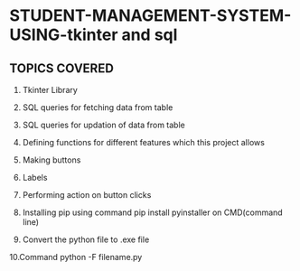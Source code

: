 
# STUDENT-MANAGEMENT-SYSTEM-USING-tkinter and sql

## TOPICS COVERED
 
1. Tkinter Library
 
2. SQL queries for fetching data from table
 
3. SQL queries for updation of data from table
 
4. Defining functions for different features which this project allows
 
5. Making buttons
 
6. Labels
 
7. Performing action on button clicks
 
8. Installing pip using command pip install pyinstaller on CMD(command line)
 
9. Convert the python file to .exe file
 
10.Command python -F filename.py
